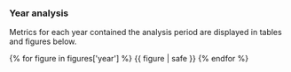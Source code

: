 
### <a name='year-analysis'></a>Year analysis

Metrics for each year contained the analysis period are displayed in tables and figures below.

{% for figure in figures['year'] %}
  {{ figure | safe }}
{% endfor %}
